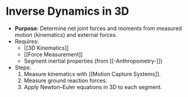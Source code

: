 # Inverse Dynamics in 3D

- **Purpose**: Determine net joint forces and moments from measured motion (kinematics) and external forces.
- Requires:
  - [[3D Kinematics]]
  - [[Force Measurement]]
  - Segment inertial properties (from [[-Anthropometry-]])
- Steps:
  1. Measure kinematics with [[Motion Capture Systems]].
  2. Measure ground reaction forces.
  3. Apply Newton–Euler equations in 3D to each segment.
